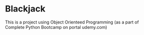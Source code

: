 # Blackjack
This is a project using Object Orienteed Programming (as a part of Complete Python Bootcamp on portal udemy.com)
